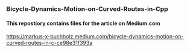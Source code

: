 ### Bicycle-Dynamics-Motion-on-Curved-Routes-in-Cpp

#### This repostiory contains files for the article on Medium.com

https://markus-x-buchholz.medium.com/bicycle-dynamics-motion-on-curved-routes-in-c-ce98e31f393a
